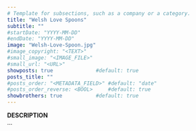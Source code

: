 ```yaml
---
# Template for subsections, such as a company or a category.
title: "Welsh Love Spoons"
subtitle: ""
#startDate: "YYYY-MM-DD"
#endDate: "YYYY-MM-DD"
image: "Welsh-Love-Spoon.jpg"
#image_copyright: "<TEXT>"
#small_image: "<IMAGE_FILE>"
#small_url: "<URL>"
showposts: true              #default: true
posts_title: ""
#posts_order: "<METADATA_FIELD>" #default: "date"
#posts_order_reverse: <BOOL>     #default: true
showbrothers: true           #default: true
---
```


<b>DESCRIPTION</b><br>
...<br>





<!-- ---
title: "Welsh Love Spoons"
subtitle: "Some music drawings"
image: "piper.jpg"
small_image: "piper.jpg"
categories: [ "Crafts" ]
tags: [ "art", "woodwork" ]
--- -->




<!-- ---
title: "Welsh Love Spoons"
#showsections: <BOOL>                #default: true
sections_title: "Welsh Love Spoons"
#sections_order: "<METADATA_FIELD>"  #default: "title"
#sections_order_reverse: <BOOL>      #default: false
#showposts: <BOOL>                   #default: true
posts_title: ""
#posts_order: "<METADATA_FIELD>"     #default: "date"
#posts_order_reverse: <BOOL>         #default: true
#showbrothers: <BOOL>                #default: true
--- -->